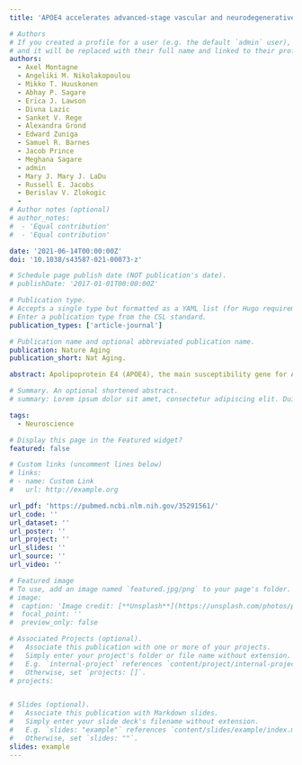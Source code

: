 ```yaml
---
title: 'APOE4 accelerates advanced-stage vascular and neurodegenerative disorder in old Alzheimer’s mice via cyclophilin A independently of amyloid-β'

# Authors
# If you created a profile for a user (e.g. the default `admin` user), write the username (folder name) here
# and it will be replaced with their full name and linked to their profile.
authors:
  - Axel Montagne
  - Angeliki M. Nikolakopoulou
  - Mikko T. Huuskonen
  - Abhay P. Sagare
  - Erica J. Lawson
  - Divna Lazic
  - Sanket V. Rege
  - Alexandra Grond
  - Edward Zuniga
  - Samuel R. Barnes
  - Jacob Prince
  - Meghana Sagare
  - admin
  - Mary J. Mary J. LaDu
  - Russell E. Jacobs
  - Berislav V. Zlokogic
  - 
# Author notes (optional)
# author_notes:
#  - 'Equal contribution'
#  - 'Equal contribution'

date: '2021-06-14T00:00:00Z'
doi: '10.1038/s43587-021-00073-z'

# Schedule page publish date (NOT publication's date).
# publishDate: '2017-01-01T00:00:00Z'

# Publication type.
# Accepts a single type but formatted as a YAML list (for Hugo requirements).
# Enter a publication type from the CSL standard.
publication_types: ['article-journal']

# Publication name and optional abbreviated publication name.
publication: Nature Aging
publication_short: Nat Aging.

abstract: Apolipoprotein E4 (APOE4), the main susceptibility gene for Alzheimer's disease (AD), leads to vascular dysfunction, amyloid-β pathology, neurodegeneration and dementia. How these different pathologies contribute to advanced-stage AD remains unclear. Using aged APOE knock-in mice crossed with 5xFAD mice, we show that, compared to APOE3, APOE4 accelerates blood-brain barrier (BBB) breakdown, loss of cerebral blood flow, neuronal loss and behavioral deficits independently of amyloid-β. BBB breakdown was associated with activation of the cyclophilin A-matrix metalloproteinase-9 BBB-degrading pathway in pericytes. Suppression of this pathway improved BBB integrity and prevented further neuronal loss and behavioral deficits in APOE4;5FAD mice while having no effect on amyloid-β pathology. Thus, APOE4 accelerates advanced-stage BBB breakdown and neurodegeneration in Alzheimer's mice via the cyclophilin A pathway in pericytes independently of amyloid-β, which has implication for the pathogenesis and treatment of vascular and neurodegenerative disorder in AD.

# Summary. An optional shortened abstract.
# summary: Lorem ipsum dolor sit amet, consectetur adipiscing elit. Duis posuere tellus ac convallis placerat. Proin tincidunt magna sed ex sollicitudin condimentum.

tags:
  - Neuroscience

# Display this page in the Featured widget?
featured: false

# Custom links (uncomment lines below)
# links:
# - name: Custom Link
#   url: http://example.org

url_pdf: 'https://pubmed.ncbi.nlm.nih.gov/35291561/'
url_code: ''
url_dataset: ''
url_poster: ''
url_project: ''
url_slides: ''
url_source: ''
url_video: ''

# Featured image
# To use, add an image named `featured.jpg/png` to your page's folder.
# image:
#  caption: 'Image credit: [**Unsplash**](https://unsplash.com/photos/pLCdAaMFLTE)'
#  focal_point: ''
#  preview_only: false

# Associated Projects (optional).
#   Associate this publication with one or more of your projects.
#   Simply enter your project's folder or file name without extension.
#   E.g. `internal-project` references `content/project/internal-project/index.md`.
#   Otherwise, set `projects: []`.
# projects:


# Slides (optional).
#   Associate this publication with Markdown slides.
#   Simply enter your slide deck's filename without extension.
#   E.g. `slides: "example"` references `content/slides/example/index.md`.
#   Otherwise, set `slides: ""`.
slides: example
---
```


